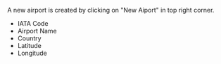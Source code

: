 A new airport is created by clicking on "New Aiport" in top right corner.

* IATA Code
* Airport Name
* Country
* Latitude
* Longitude
